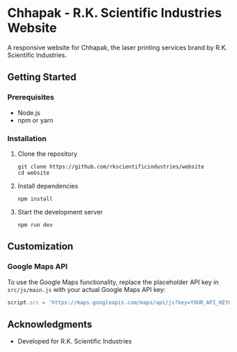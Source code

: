 # Chhapak - R.K. Scientific Industries Website

A responsive website for Chhapak, the laser printing services brand by R.K. Scientific Industries.

## Getting Started

### Prerequisites

- Node.js
- npm or yarn

### Installation

1. Clone the repository
   ```
   git clone https://github.com/rkscientificindustries/website
   cd website
   ```

2. Install dependencies
   ```
   npm install
   ```

3. Start the development server
   ```
   npm run dev
   ```

## Customization

### Google Maps API

To use the Google Maps functionality, replace the placeholder API key in `src/js/main.js` with your actual Google Maps API key:

```javascript
script.src = 'https://maps.googleapis.com/maps/api/js?key=YOUR_API_KEY&callback=initMap';
```

## Acknowledgments

- Developed for R.K. Scientific Industries

